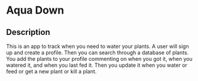 # Aqua Down

## Description

This is an app to track when you need to water your plants. A user will sign up and create a profile. Then you can search through a database of plants. You add the plants to your profile commenting on when you got it, when you watered it, and when you last fed it. Then you update it when you water or feed or get a new plant or kill a plant. 